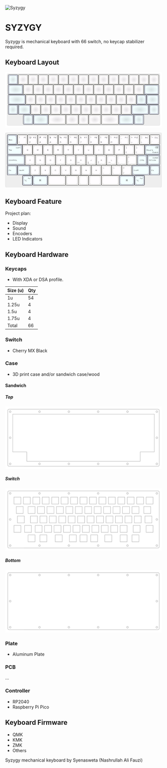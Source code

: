 ![Syzygy](syzygy.png)

# SYZYGY

Syzygy is mechanical keyboard with 66 switch, no keycap stabilizer required.

## Keyboard Layout

![Syzygy](keyboard-layout/syzygy.svg)

![Syzygy](keyboard-layout/syzygy.jpg)

## Keyboard Feature

Project plan:

- Display
- Sound
- Encoders
- LED Indicators

## Keyboard Hardware

### Keycaps

- With XDA or DSA profile.

|Size (u)|Qty|
|--------|---|
|1u      |54 |
|1.25u   |4  |
|1.5u    |4  |
|1.75u   |4  |
|Total   |66 |

### Switch

- Cherry MX Black

### Case

- 3D print case and/or sandwich case/wood

#### Sandwich

##### Top

![Syzygy](keyboard-case/top.svg)

##### Switch

![Syzygy](keyboard-case/switch.svg)

##### Bottom

![Bottom](keyboard-case/bottom.svg)

### Plate

- Aluminum Plate

### PCB

...

### Controller

- RP2040
- Raspberry Pi Pico

## Keyboard Firmware

- QMK
- KMK
- ZMK
- Others

Syzygy mechanical keyboard by Syenasweta (Nashrullah Ali Fauzi)